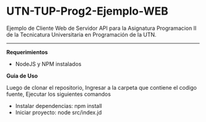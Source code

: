 # UTN-TUP-Prog2-Ejemplo-WEB
Ejemplo de Cliente Web de Servidor API para la Asignatura Programacion II de la Tecnicatura Universitaria en Programación de la UTN.

**************************

**Requerimientos**
 - NodeJS y NPM instalados

**Guia de Uso**

Luego de clonar el repositorio, Ingresar a la carpeta que contiene el codigo fuente, Ejecutar los siguientes comandos

 - Instalar dependencias: npm install
 - Iniciar proyecto: node src/index.jd
